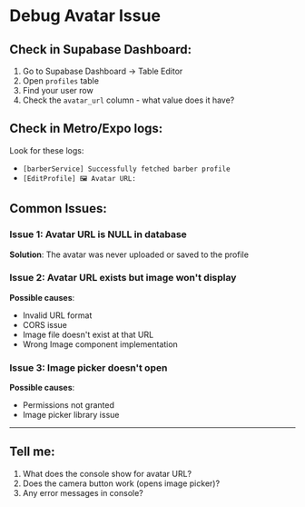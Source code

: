 # Debug Avatar Issue

## Check in Supabase Dashboard:

1. Go to Supabase Dashboard → Table Editor
2. Open `profiles` table
3. Find your user row
4. Check the `avatar_url` column - what value does it have?

## Check in Metro/Expo logs:

Look for these logs:
- `[barberService] Successfully fetched barber profile`
- `[EditProfile] 🖼️ Avatar URL:`

## Common Issues:

### Issue 1: Avatar URL is NULL in database
**Solution**: The avatar was never uploaded or saved to the profile

### Issue 2: Avatar URL exists but image won't display
**Possible causes**:
- Invalid URL format
- CORS issue
- Image file doesn't exist at that URL
- Wrong Image component implementation

### Issue 3: Image picker doesn't open
**Possible causes**:
- Permissions not granted
- Image picker library issue

---

## Tell me:
1. What does the console show for avatar URL?
2. Does the camera button work (opens image picker)?
3. Any error messages in console?
